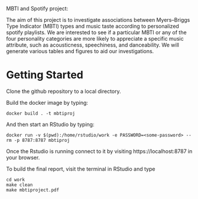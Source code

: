 MBTI and Spotify project:

The aim of this project is to investigate associations between Myers–Briggs Type Indicator (MBTI) types and music taste according to personalized spotify playlists. We are interested to see if a particular MBTI or any of the four personality categories are more likely to appreciate a specific music attribute, such as acousticness, speechiness, and danceability. We will generate various tables and figures to aid our investigations.


Getting Started
===============

Clone the github repository to a local directory.

Build the docker image by typing:
```
docker build . -t mbtiproj
```

And then start an RStudio by typing:

```
docker run -v $(pwd):/home/rstudio/work -e PASSWORD=<some-password> --rm -p 8787:8787 mbtiproj
```

Once the Rstudio is running connect to it by visiting
https://localhost:8787 in your browser. 

To build the final report, visit the terminal in RStudio and type

```
cd work
make clean
make mbtiproject.pdf
```
